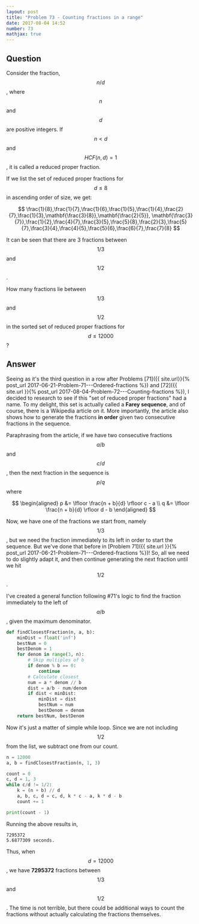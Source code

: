 ```yaml
---
layout: post
title: "Problem 73 - Counting fractions in a range"
date: 2017-08-04 14:52
number: 73
mathjax: true
---
```


## Question

Consider the fraction, $$n/d$$, where $$n$$ and $$d$$ are positive integers. If $$n<d$$ and $$HCF(n,d)=1$$, it is called a reduced proper fraction.

If we list the set of reduced proper fractions for $$d\leq 8$$ in ascending order of size, we get:


$$
\frac{1}{8},\frac{1}{7},\frac{1}{6},\frac{1}{5},\frac{1}{4},\frac{2}{7},\frac{1}{3},\mathbf{\frac{3}{8}},\mathbf{\frac{2}{5}}, \mathbf{\frac{3}{7}},\frac{1}{2},\frac{4}{7},\frac{3}{5},\frac{5}{8},\frac{2}{3},\frac{5}{7},\frac{3}{4},\frac{4}{5},\frac{5}{6},\frac{6}{7},\frac{7}{8}
$$


It can be seen that there are 3 fractions between $$1/3$$ and $$1/2$$.

How many fractions lie between $$1/3$$ and $$1/2$$ in the sorted set of reduced proper fractions for $$d\leq12000$$?

## Answer

Seeing as it's the third question in a row after Problems [71]({{ site.url}}{% post_url 2017-06-21-Problem-71---Ordered-fractions %}) and [72]({{ site.url }}{% post_url 2017-08-04-Problem-72---Counting-fractions %}), I decided to research to see if this "set of reduced proper fractions" had a name. To my delight, this set is actually called a **Farey sequence**, and of course, there is a Wikipedia article on it. More importantly, the article also shows how to generate the fractions **in order** given two consecutive fractions in the sequence. 

Paraphrasing from the article, if we have two consecutive fractions $$a/b$$ and $$c/d$$, then the next fraction in the sequence is  $$p/q$$ where


$$
\begin{aligned}
	p &= \lfloor \frac{n + b}{d} \rfloor c - a
	\\
	q &= \lfloor \frac{n + b}{d} \rfloor d - b
\end{aligned}
$$


Now, we have one of the fractions we start from, namely $$1/3$$, but we need the fraction immediately to its left in order to start the sequence. But we've done that before in [Problem 71]({{ site.url }}{% post_url 2017-06-21-Problem-71---Ordered-fractions %})! So, all we need to do slightly adapt it, and then continue generating the next fraction until we hit $$1/2$$.

I've created a general function following #71's logic to find the fraction immediately to the left of $$a/b$$, given the maximum denominator.

```python
def findClosestFraction(n, a, b):
    minDist = float('inf')
    bestNum = 0
    bestDenom = 1
    for denom in range(3, n):
        # Skip multiples of b
        if denom % b == 0:
            continue
        # Calculate closest
        num = a * denom // b
        dist = a/b - num/denom
        if dist < minDist:
            minDist = dist
            bestNum = num
            bestDenom = denom
    return bestNum, bestDenom
```

Now it's just a matter of simple while loop. Since we are not including $$1/2$$ from the list, we subtract one from our count.

```python
n = 12000
a, b = findClosestFraction(n, 1, 3)

count = 0
c, d = 1, 3
while c/d != 1/2:
    k = (n + b) // d
    a, b, c, d = c, d, k * c - a, k * d - b
    count += 1

print(count - 1)
```

Running the above results in,

```
7295372
5.6877309 seconds.
```

Thus, when $$d=12000$$, we have **7295372** fractions between $$1/3$$ and $$1/2$$. The time is not terrible, but there could be additional ways to count the fractions without actually calculating the fractions themselves.